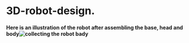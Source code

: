# 3D-robot-design.<br>
#### Here is an illustration of the robot after assembling the base, head and body![collecting the robot bady](https://github.com/Areej1basfar/3D-robot-design/assets/121516453/87a9536f-7565-4f81-bf1b-d26beb95df7c)
